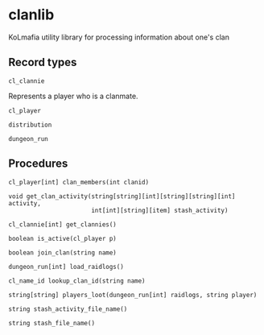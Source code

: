 # clanlib
KoLmafia utility library for processing information about one's clan

## Record types

    cl_clannie
    
Represents a player who is a clanmate.

    cl_player
    
    distribution
    
    dungeon_run
    
## Procedures
    
    cl_player[int] clan_members(int clanid)
    
    void get_clan_activity(string[string][int][string][string][int] activity,
                           int[int][string][item] stash_activity)

    cl_clannie[int] get_clannies()
    
    boolean is_active(cl_player p)
    
    boolean join_clan(string name)
    
    dungeon_run[int] load_raidlogs() 
    
    cl_name_id lookup_clan_id(string name)
    
    string[string] players_loot(dungeon_run[int] raidlogs, string player)
    
    string stash_activity_file_name()
    
    string stash_file_name()
